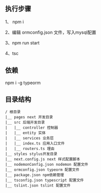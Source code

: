 ## 执行步骤

1、 npm i

2、编辑 ormconfig.json 文件，写入mysql配置

3、npm run start 

4、tsc


## 依赖

npm i -g typeorm


## 目录结构

    / 根目录
    |__ pages next 开发目录
    |__ src 后端开发目录
    |   |__ controller 控制器
    |   |__ entity 实体
    |   |__ services 业务层
    |   |__ index.ts 应用入口文件
    |   |__ routers.ts 理由
    |__ styles stylus开发目录
    |__ next.config.js next 样式配置脚本
    |__ nodemonConfig.json nodemon 配置文件
    |__ ormconfig.json typeorm 配置文件
    |__ package.json npm依赖管理
    |__ tsconfig.json typescript 配置文件
    |__ tslint.json tslint 配置文件